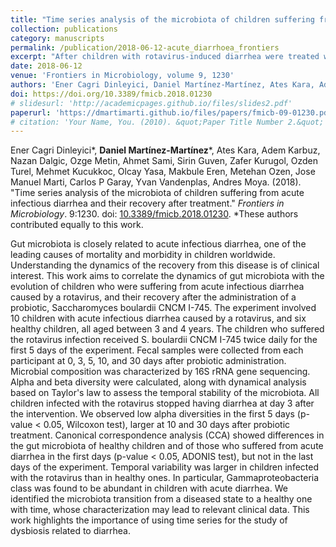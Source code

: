 ```yaml
---
title: "Time series analysis of the microbiota of children suffering from acute infectious diarrhea and their recovery after treatment"
collection: publications
category: manuscripts
permalink: /publication/2018-06-12-acute_diarrhoea_frontiers
excerpt: "After children with rotavirus-induced diarrhea were treated with the probiotic Saccharomyces boulardii CNCM I-745, their gut microbiota diversity initially decreased but then recovered over 30 days, mirroring their clinical improvement, which was evident by the cessation of diarrhea by day 3, and demonstrating a shift from a highly variable, diseased state to a stable, healthy one."
date: 2018-06-12
venue: 'Frontiers in Microbiology, volume 9, 1230'
authors: 'Ener Cagri Dinleyici, Daniel Martínez-Martínez, Ates Kara, Adem Karbuz, Nazan Dalgic, Ozge Metin, Ahmet Sami, Sirin Guven, Zafer Kurugol, Ozden Turel, Mehmet Kucukkoc, Olcay Yasa, Makbule Eren, Metehan Ozen, Jose Manuel Marti, Carlos P Garay, Yvan Vandenplas, Andres Moya'
doi: https://doi.org/10.3389/fmicb.2018.01230
# slidesurl: 'http://academicpages.github.io/files/slides2.pdf'
paperurl: 'https://dmartimarti.github.io/files/papers/fmicb-09-01230.pdf'
# citation: 'Your Name, You. (2010). &quot;Paper Title Number 2.&quot; <i>Journal 1</i>. 1(2).'
---
```


Ener Cagri Dinleyici\*, **Daniel Martínez-Martínez**\*, Ates Kara, Adem Karbuz, Nazan Dalgic, Ozge Metin, Ahmet Sami, Sirin Guven, Zafer Kurugol, Ozden Turel, Mehmet Kucukkoc, Olcay Yasa, Makbule Eren, Metehan Ozen, Jose Manuel Marti, Carlos P Garay, Yvan Vandenplas, Andres Moya. (2018). "Time series analysis of the microbiota of children suffering from acute infectious diarrhea and their recovery after treatment." *Frontiers in Microbiology*. 9:1230. doi: [10.3389/fmicb.2018.01230](https://doi.org/10.3389/fmicb.2018.01230). \*These authors contributed equally to this work.

Gut microbiota is closely related to acute infectious diarrhea, one of the leading causes of mortality and morbidity in children worldwide. Understanding the dynamics of the recovery from this disease is of clinical interest. This work aims to correlate the dynamics of gut microbiota with the evolution of children who were suffering from acute infectious diarrhea caused by a rotavirus, and their recovery after the administration of a probiotic, Saccharomyces boulardii CNCM I-745. The experiment involved 10 children with acute infectious diarrhea caused by a rotavirus, and six healthy children, all aged between 3 and 4 years. The children who suffered the rotavirus infection received S. boulardii CNCM I-745 twice daily for the first 5 days of the experiment. Fecal samples were collected from each participant at 0, 3, 5, 10, and 30 days after probiotic administration. Microbial composition was characterized by 16S rRNA gene sequencing. Alpha and beta diversity were calculated, along with dynamical analysis based on Taylor's law to assess the temporal stability of the microbiota. All children infected with the rotavirus stopped having diarrhea at day 3 after the intervention. We observed low alpha diversities in the first 5 days (p-value < 0.05, Wilcoxon test), larger at 10 and 30 days after probiotic treatment. Canonical correspondence analysis (CCA) showed differences in the gut microbiota of healthy children and of those who suffered from acute diarrhea in the first days (p-value < 0.05, ADONIS test), but not in the last days of the experiment. Temporal variability was larger in children infected with the rotavirus than in healthy ones. In particular, Gammaproteobacteria class was found to be abundant in children with acute diarrhea. We identified the microbiota transition from a diseased state to a healthy one with time, whose characterization may lead to relevant clinical data. This work highlights the importance of using time series for the study of dysbiosis related to diarrhea.

